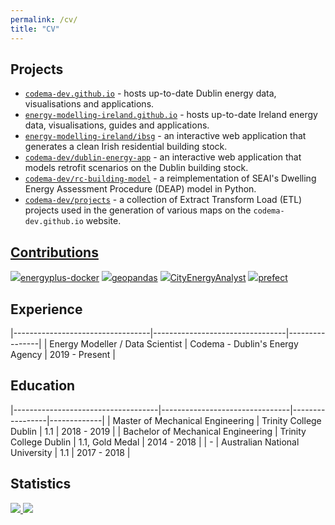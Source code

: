 ```yaml
---
permalink: /cv/
title: "CV"
---
```


## Projects

- [`codema-dev.github.io`](/blog/codema-dev-website/) - hosts up-to-date Dublin energy data, visualisations and applications. 
- [`energy-modelling-ireland.github.io`](/blog/energy-modelling-ireland-website/) - hosts up-to-date Ireland energy data, visualisations, guides and applications.
- [`energy-modelling-ireland/ibsg`](/blog/irish-building-stock-generator) - an interactive web application that generates a clean Irish residential building stock.
- [`codema-dev/dublin-energy-app`](/blog/dublin-energy-app/) - an interactive web application that models retrofit scenarios on the Dublin building stock.
- [`codema-dev/rc-building-model`](/blog/rc-building-model) - a reimplementation of SEAI's Dwelling Energy Assessment Procedure (DEAP) model in Python.
- [`codema-dev/projects`](/blog/codema-dev-projects) - a collection of Extract Transform Load (ETL) projects used in the generation of various maps on the `codema-dev.github.io` website.  

## [Contributions](/contributions/)

<img src="https://avatars.githubusercontent.com/u/1906800?s=30&v=4">[energyplus-docker](https://github.com/NREL/energyplus-docker/issues?q=rdmolony)
<img src="https://avatars.githubusercontent.com/u/8130715?s=30&v=4">[geopandas](https://github.com/geopandas/geopandas/issues?q=rdmolony)
<img src="https://avatars.githubusercontent.com/u/8478952?s=30&v=4">[CityEnergyAnalyst](https://github.com/architecture-building-systems/CityEnergyAnalyst/issues?q=rdmolony)
<img src="https://avatars.githubusercontent.com/u/39270919?s=30&v=4">[prefect](https://github.com/PrefectHQ/prefect/issues?q=rdmolony)

## Experience

|----------------------------------|---------------------------------|----------------|
| Energy Modeller / Data Scientist | Codema - Dublin's Energy Agency | 2019 - Present |

## Education

|------------------------------------|--------------------------------|-----------------|-------------|
| Master of Mechanical Engineering   | Trinity College Dublin         | 1.1             | 2018 - 2019 |
| Bachelor of Mechanical Engineering | Trinity College Dublin         | 1.1, Gold Medal | 2014 - 2018 |
| -                                  | Australian National University | 1.1             | 2017 - 2018 |

## Statistics

<a href="https://github.com/rdmolony">
    <img src="https://github-readme-stats.vercel.app/api?username=rdmolony&show_icons=true&include_all_commits=true&hide=stars">
</a>
<a href="https://github.com/rdmolony">
    <img src="https://github-readme-stats.vercel.app/api/top-langs/?username=rdmolony&show_icons=true">
</a>
